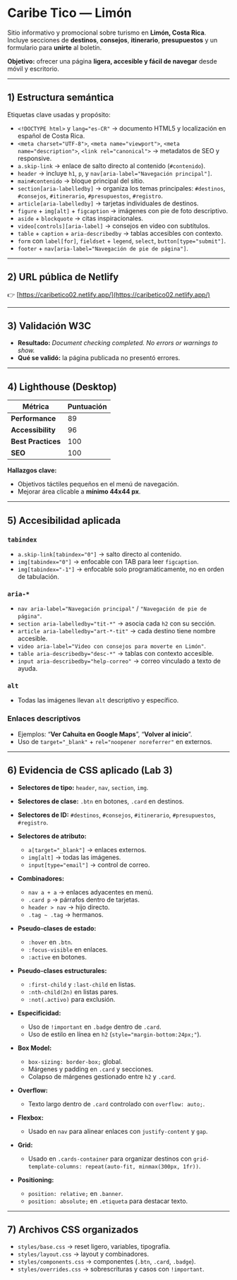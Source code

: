# Caribe Tico — Limón

Sitio informativo y promocional sobre turismo en **Limón, Costa Rica**.  
Incluye secciones de **destinos**, **consejos**, **itinerario**, **presupuestos** y un formulario para **unirte** al boletín.  

**Objetivo:** ofrecer una página **ligera, accesible y fácil de navegar** desde móvil y escritorio.

---

## 1) Estructura semántica

Etiquetas clave usadas y propósito:

- `<!DOCTYPE html>` y `lang="es-CR"` → documento HTML5 y localización en español de Costa Rica.
- `<meta charset="UTF-8">`, `<meta name="viewport">`, `<meta name="description">`, `<link rel="canonical">` → metadatos de SEO y responsive.
- `a.skip-link` → enlace de salto directo al contenido (`#contenido`).
- `header` → incluye `h1`, `p`, y `nav[aria-label="Navegación principal"]`.
- `main#contenido` → bloque principal del sitio.
- `section[aria-labelledby]` → organiza los temas principales: `#destinos`, `#consejos`, `#itinerario`, `#presupuestos`, `#registro`.
- `article[aria-labelledby]` → tarjetas individuales de destinos.
- `figure` + `img[alt]` + `figcaption` → imágenes con pie de foto descriptivo.
- `aside` + `blockquote` → citas inspiracionales.
- `video[controls][aria-label]` → consejos en video con subtítulos.
- `table` + `caption` + `aria-describedby` → tablas accesibles con contexto.
- `form` con `label[for]`, `fieldset` + `legend`, `select`, `button[type="submit"]`.
- `footer` + `nav[aria-label="Navegación de pie de página"]`.

---

## 2) URL pública de Netlify

👉 [https://caribetico02.netlify.app/](https://caribetico02.netlify.app/)

---

## 3) Validación W3C

- **Resultado:** _Document checking completed. No errors or warnings to show._  
- **Qué se validó:** la página publicada no presentó errores.

---

## 4) Lighthouse (Desktop)

| Métrica           | Puntuación |
|-------------------|------------|
| **Performance**   | 89         |
| **Accessibility** | 96         |
| **Best Practices**| 100        |
| **SEO**           | 100        |

**Hallazgos clave:**
- Objetivos táctiles pequeños en el menú de navegación.  
- Mejorar área clicable a **mínimo 44x44 px**.

---

## 5) Accesibilidad aplicada

### `tabindex`
- `a.skip-link[tabindex="0"]` → salto directo al contenido.  
- `img[tabindex="0"]` → enfocable con TAB para leer `figcaption`.  
- `img[tabindex="-1"]` → enfocable solo programáticamente, no en orden de tabulación.

### `aria-*`
- `nav aria-label="Navegación principal"` / `"Navegación de pie de página"`.  
- `section aria-labelledby="tit-*"` → asocia cada `h2` con su sección.  
- `article aria-labelledby="art-*-tit"` → cada destino tiene nombre accesible.  
- `video aria-label="Video con consejos para moverte en Limón"`.  
- `table aria-describedby="desc-*"` → tablas con contexto accesible.  
- `input aria-describedby="help-correo"` → correo vinculado a texto de ayuda.

### `alt`
- Todas las imágenes llevan `alt` descriptivo y específico.

### Enlaces descriptivos
- Ejemplos: “**Ver Cahuita en Google Maps**”, “**Volver al inicio**”.  
- Uso de `target="_blank"` + `rel="noopener noreferrer"` en externos.

---

## 6) Evidencia de CSS aplicado (Lab 3)

- **Selectores de tipo:** `header`, `nav`, `section`, `img`.  
- **Selectores de clase:** `.btn` en botones, `.card` en destinos.  
- **Selectores de ID:** `#destinos`, `#consejos`, `#itinerario`, `#presupuestos`, `#registro`.  
- **Selectores de atributo:**  
  - `a[target="_blank"]` → enlaces externos.  
  - `img[alt]` → todas las imágenes.  
  - `input[type="email"]` → control de correo.  

- **Combinadores:**  
  - `nav a + a` → enlaces adyacentes en menú.  
  - `.card p` → párrafos dentro de tarjetas.  
  - `header > nav` → hijo directo.  
  - `.tag ~ .tag` → hermanos.  

- **Pseudo-clases de estado:**  
  - `:hover` en `.btn`.  
  - `:focus-visible` en enlaces.  
  - `:active` en botones.  

- **Pseudo-clases estructurales:**  
  - `:first-child` y `:last-child` en listas.  
  - `:nth-child(2n)` en listas pares.  
  - `:not(.activo)` para exclusión.  

- **Especificidad:**  
  - Uso de `!important` en `.badge` dentro de `.card`.  
  - Uso de estilo en línea en `h2` (`style="margin-bottom:24px;"`).  

- **Box Model:**  
  - `box-sizing: border-box;` global.  
  - Márgenes y padding en `.card` y secciones.  
  - Colapso de márgenes gestionado entre `h2` y `.card`.  

- **Overflow:**  
  - Texto largo dentro de `.card` controlado con `overflow: auto;`.  

- **Flexbox:**  
  - Usado en `nav` para alinear enlaces con `justify-content` y `gap`.  

- **Grid:**  
  - Usado en `.cards-container` para organizar destinos con `grid-template-columns: repeat(auto-fit, minmax(300px, 1fr))`.  

- **Positioning:**  
  - `position: relative;` en `.banner`.  
  - `position: absolute;` en `.etiqueta` para destacar texto.  

---

## 7) Archivos CSS organizados

- `styles/base.css` → reset ligero, variables, tipografía.  
- `styles/layout.css` → layout y combinadores.  
- `styles/components.css` → componentes (`.btn`, `.card`, `.badge`).  
- `styles/overrides.css` → sobrescrituras y casos con `!important`.  
